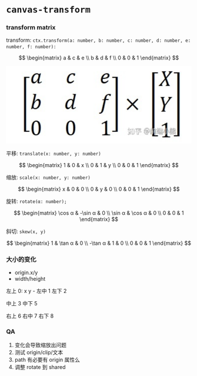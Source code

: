 # `canvas-transform`

### transform matrix

transform: `ctx.transform(a: number, b: number, c: number, d: number, e: number, f: number):`

$$
  \begin{matrix}
   a & c & e \\
   b & d & f \\
   0 & 0 & 1
  \end{matrix}
$$

![](../../doc/images/2022-01-09-09-36-24.png)

平移: `translate(x: number, y: number)`

$$
  \begin{matrix}
   1 & 0 & x \\
   0 & 1 & y \\
   0 & 0 & 1
  \end{matrix}
$$

缩放: `scale(x: number, y: number)`

$$
  \begin{matrix}
   x & 0 & 0 \\
   0 & y & 0 \\
   0 & 0 & 1
  \end{matrix}
$$

旋转: `rotate(α: number);`

$$
  \begin{matrix}
   \cos α & -\sin α & 0 \\
   \sin α & \cos α & 0 \\
   0 & 0 & 1
  \end{matrix}
$$

斜切: `skew(x, y)`

$$
  \begin{matrix}
   1 & \tan α & 0 \\
   -\tan α & 1 & 0 \\
   0 & 0 & 1
  \end{matrix}
$$

### 大小的变化

- origin.x/y
- width/height

左上 0: x y -
左中 1
左下 2

中上 3
中下 5

右上 6
右中 7
右下 8

### QA

1. 变化会导致缩放出问题
2. 测试 origin/clip/文本
3. path 有必要有 origin 属性么
4. 调整 rotate 到 shared
